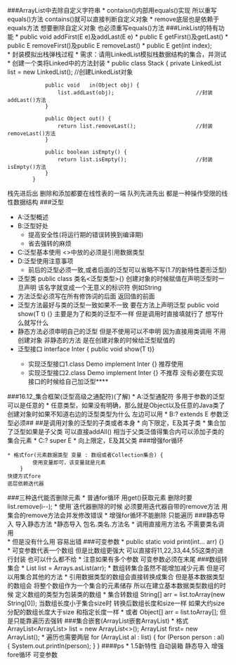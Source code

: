 ###ArrayList中去除自定义字符串
	* contaisn()内部用equals()实现 所以重写equals()方法 contains()就可以直接判断自定义对象
	* remove底层也是依赖于equals方法 想要删除自定义对象 也必须重写equals()方法
###LinkList的特有功能
	* public void addFirst(E e)及addLast(E e)
	* public E getFirst()及getLast()
	* public E removeFirst()及public E removeLast()
	* public E get(int index);  
	* 封装模拟出栈弹栈过程
	* 需求：请用LinkedList模拟栈数据结构的集合，并测试
	* 创建一个类将Linked中的方法封装
	* 
			public class Stack {
				private LinkedList list = new LinkedList();		//创建LinkedList对象
				
				public void   in(Object obj) {
					list.addLast(obj);							//封装addLast()方法
				}
				
				public Object out() {
					return list.removeLast();					//封装removeLast()方法
				}
				
				public boolean isEmpty() {
					return list.isEmpty();						//封装isEmpty()方法
				}
			}
栈先进后出 删除和添加都要在线性表的一端 队列先进先出 都是一种操作受限的线性数据结构
###泛型
* A:泛型概述 
* B:泛型好处
	* 提高安全性(将运行期的错误转换到编译期) 
	* 省去强转的麻烦
* C:泛型基本使用
 <>中放的必须是引用数据类型 
* D:泛型使用注意事项
	* 前后的泛型必须一致,或者后面的泛型可以省略不写(1.7的新特性菱形泛型)
* 泛型类 public class 类名<泛型类型>{}  创建对象的时候赋值在声明泛型时一旦声明 该名字就变成一个无意义的标识符 例如String 
* 方法泛型必须写在所有修饰词的后面 返回值的前面
* 泛型方法最好与类的泛型一致如果不一致 要在方法上声明泛型 public<T> void show(T t) {}  主要是为了和类的泛型不一样 但是调用时直接填就行了 想写什么就写什么 
* 静态方法必须申明自己的泛型 但是不使用可以不申明 因为直接用类调用 不用创建对象 非静态的方法 是在创建对象的时候给泛型赋值的
* 泛型接口 interface Inter<T> { public void show(T t)}
	* 实现泛型接口1.class Demo implement Inter<String> {} 推荐使用
	* 实现泛型接口2.class Demo<T> implement Inter<T> {} 不推荐 没有必要在实现接口的时候给自己加泛型****
	
###16.12_集合框架(泛型高级之通配符)(了解)
	* A:泛型通配符<?>  多用于参数的泛型可以是任意的 
		* 任意类型，如果没有明确，那么就是Object以及任意的Java类了 创建对象时如果不知道右边的泛型类型为什么 左边可以用<?>
	* B:? extends E  参数泛型必须##  ##是调用对象的泛型的子类或者本身
		* 向下限定，E及其子类 * 集合加了泛型如果是子父类 可以直接addAll()  相当于父类泛值得集合内可以添加子类的集合元素
	* C:? super E
		* 向上限定，E及其父类
###增强for循环 

	* 格式for(元素数据类型 变量 : 数组或者Collection集合) {
			使用变量即可，该变量就是元素
		}
	快捷方式fore
	底层依赖迭代器
###三种迭代能否删除元素
	* 普通for循环 用get()获取元素 删除时要 list.remove(i--);
	* 使用`迭代器删除的时候 必须要用迭代器自带的remove方法 用集合的remove方法会并发修改错误
	* 增强for循环不能删除 只能遍历
###静态导入 导入静态方法
	*静态导入 包名.类名.方法名 
	* 调用直接用方法名 不需要类名调用  
	* 但是没有什么用 容易出错 
###可变参数
	* public static void print(int... arr) {}
	* 可变参数代表一个数组 但是比数组更强大  可以直接将11,22,33,44,55这类的进行封装  也可以什么都不给
	* 注意如果有多个参数  可变参数必须在末尾
###数组转集合
	* List<String> list = Arrays.asList(arr);
	* 数组转集合虽然不能增加减少元素 但是可以用集合其他的方法
	* 引用数据类型的数组会直接转换成集合 但是基本数据类型的数组会 将整个数组作为一个集合的元素储存 所以在建立基本数据类型数组的时候 定义数组的类型为包装类的数组
	* 集合转数组 String[] arr = list.toArray(new String[0]); 当数组长度小于集合size时 转换后数组长度和size一样 如果大约size 分配的数组长度大于size 和指定长度一样 
	* 或者 Object[] arr = list.toArray[]; 但是只能靠遍历去强转
###集合嵌套(ArrayList嵌套ArrayList)
	* 格式ArrayList<ArrayList<Person>> list = new ArrayList<>(); 
		  ArrayList<Person> first= new ArrayList<Person>();
	* 遍历也需要两层
		for (ArrayList<Person> al : list) {
			for (Person person : al) {
				System.out.println(person);
			}
		}
####ps
	* 1.5新特性 自动装箱  静态导入 增强fore循环 可变参数 